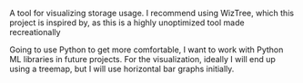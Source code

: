 A tool for visualizing storage usage.
I recommend using WizTree, which this project is inspired by, as this is a highly unoptimized tool made recreationally


Going to use Python to get more comfortable, I want to work with Python ML libraries in future projects.
For the visualization, ideally I will end up using a treemap, but I will use horizontal bar graphs initially.

